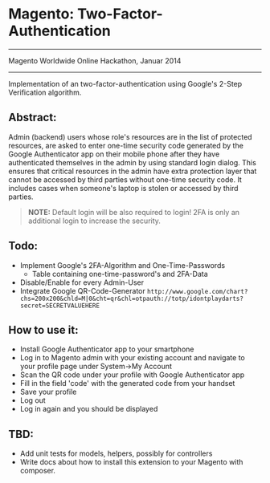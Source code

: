 Magento: Two-Factor-Authentication
=====================

----------

Magento Worldwide Online Hackathon, Januar 2014

----------

Implementation of an two-factor-authentication using Google's 2-Step Verification algorithm.

Abstract:
-
Admin (backend) users whose role's resources are in the list of protected resources,
are asked to enter one-time security code generated by the Google Authenticator app on their mobile phone after
they have authenticated themselves in the admin by using standard login dialog.
This ensures that critical resources in the admin have extra protection layer that cannot be accessed
by third parties without one-time security code. It includes cases when someone's laptop is stolen or accessed
by third parties.

> **NOTE:**
> Default login will be also required to login!
> 2FA is only an additional login to increase the security.

Todo:
-
- Implement Google's 2FA-Algorithm and One-Time-Passwords
  - Table containing one-time-password's and 2FA-Data
- Disable/Enable for every Admin-User
- Integrate Google QR-Code-Generator
`http://www.google.com/chart?chs=200x200&chld=M|0&cht=qr&chl=otpauth://totp/idontplaydarts?secret=SECRETVALUEHERE`


How to use it:
-
- Install Google Authenticator app to your smartphone
- Log in to Magento admin with your existing account and navigate to your profile page under System->My Account
- Scan the QR code under your profile with Google Authenticator app
- Fill in the field 'code' with the generated code from your handset
- Save your profile
- Log out
- Log in again and you should be displayed

TBD:
-
- Add unit tests for models, helpers, possibly for controllers
- Write docs about how to install this extension to  your Magento with composer.
